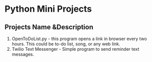 # Python Mini Projects

## Projects Name &Description

1. OpenToDoList.py - this program opens a link in browser every two hours. This could be to-do list, song, or any web link.
2. Twilio Text Messenger - Simple program to send reminder text messages.

